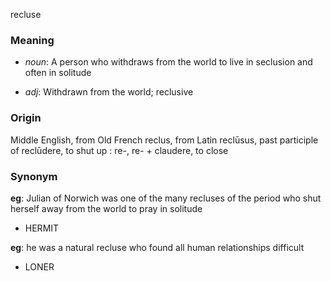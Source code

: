 recluse
### Meaning
+ _noun_: A person who withdraws from the world to live in seclusion and often in solitude

+ _adj_: Withdrawn from the world; reclusive

### Origin

Middle English, from Old French reclus, from Latin reclūsus, past participle of reclūdere, to shut up : re-, re- + claudere, to close

### Synonym

__eg__: Julian of Norwich was one of the many recluses of the period who shut herself away from the world to pray in solitude

+ HERMIT

__eg__: he was a natural recluse who found all human relationships difficult

+ LONER


